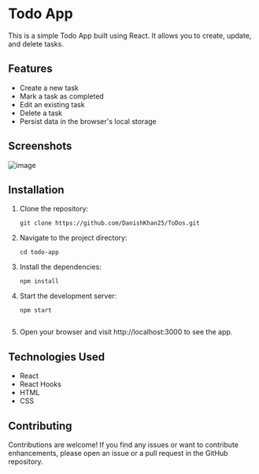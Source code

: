 # Todo App

This is a simple Todo App built using React. It allows you to create, update, and delete tasks.

## Features

- Create a new task
- Mark a task as completed
- Edit an existing task
- Delete a task
- Persist data in the browser's local storage



## Screenshots
![image](https://github.com/DanishKhan25/ToDos/assets/115468271/4443b73d-599e-4d87-8c8a-9cb9445d51bf)


## Installation

1. Clone the repository:

   ```shell
   git clone https://github.com/DanishKhan25/ToDos.git
   
2. Navigate to the project directory:
   
     ```shell
    cd todo-app

3. Install the dependencies: 
   ```shell
   npm install

5. Start the development server: 
 
     ```shell
     npm start


6. Open your browser and visit http://localhost:3000 to see the app.

## Technologies Used

- React
- React Hooks
- HTML
- CSS

## Contributing
Contributions are welcome! If you find any issues or want to contribute enhancements, please open an issue or a pull request in the GitHub repository.
